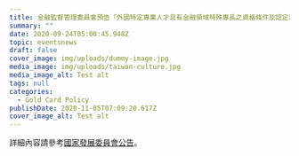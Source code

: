 ```yaml
---
title: 金融監督管理委員會預告「外國特定專業人才具有金融領域特殊專長之資格條件及認定原則」修正草案
summary: ""
date: 2020-09-24T05:00:45.948Z
topic: eventsnews
draft: false
cover_image: img/uploads/dummy-image.jpg
media_image: img/uploads/taiwan-culture.jpg
media_image_alt: Test alt
tags: null
categories:
  - Gold Card Policy
publishDate: 2020-11-05T07:09:20.617Z
cover_image_alt: Test alt
---
```

詳細內容請參考[國家發展委員會公告](https://join.gov.tw/policies/detail/03101e40-569b-4a0d-aae8-4b9af38e97f9#middle)。